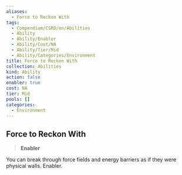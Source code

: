 ```yaml
---
aliases:
  - Force to Reckon With
tags:
  - Compendium/CSRD/en/Abilities
  - Ability
  - Ability/Enabler
  - Ability/Cost/NA
  - Ability/Tier/Mid
  - Ability/Categories/Environment
title: Force to Reckon With
collection: Abilities
kind: Ability
action: false
enabler: true
cost: NA
tier: Mid
pools: []
categories:
  - Environment
---
```

## Force to Reckon With  
>**Enabler**
  
You can break through force fields and energy barriers as if they were physical walls. Enabler.